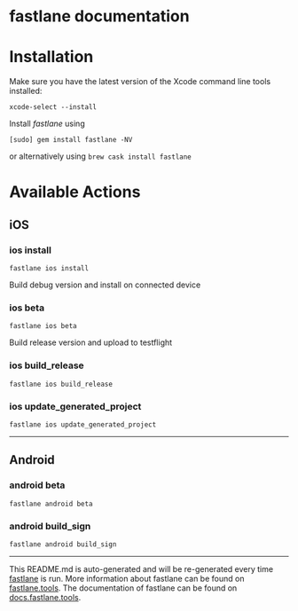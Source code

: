 fastlane documentation
================
# Installation

Make sure you have the latest version of the Xcode command line tools installed:

```
xcode-select --install
```

Install _fastlane_ using
```
[sudo] gem install fastlane -NV
```
or alternatively using `brew cask install fastlane`

# Available Actions
## iOS
### ios install
```
fastlane ios install
```
Build debug version and install on connected device
### ios beta
```
fastlane ios beta
```
Build release version and upload to testflight
### ios build_release
```
fastlane ios build_release
```

### ios update_generated_project
```
fastlane ios update_generated_project
```


----

## Android
### android beta
```
fastlane android beta
```

### android build_sign
```
fastlane android build_sign
```


----

This README.md is auto-generated and will be re-generated every time [fastlane](https://fastlane.tools) is run.
More information about fastlane can be found on [fastlane.tools](https://fastlane.tools).
The documentation of fastlane can be found on [docs.fastlane.tools](https://docs.fastlane.tools).
